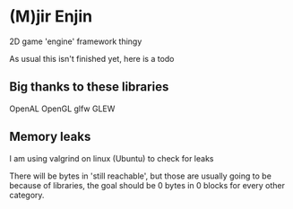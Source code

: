 # (M)jir Enjin

2D game 'engine' framework thingy

As usual this isn't finished yet, here is a todo

## Big thanks to these libraries
OpenAL
OpenGL
glfw
GLEW

## Memory leaks
I am using valgrind on linux (Ubuntu) to check for leaks

There will be bytes in 'still reachable', but those are usually going
to be because of libraries, the goal should be 0 bytes in 0 blocks for
every other category.
